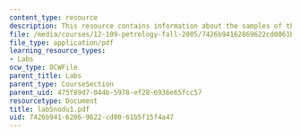 ```yaml
---
content_type: resource
description: This resource contains information about the samples of the earth's mantle.
file: /media/courses/12-109-petrology-fall-2005/7426b94162869622cd0061b5f15f4a47_lab5nodu1.pdf
file_type: application/pdf
learning_resource_types:
- Labs
ocw_type: OCWFile
parent_title: Labs
parent_type: CourseSection
parent_uid: 475f89d7-044b-5978-ef28-6936e65fcc57
resourcetype: Document
title: lab5nodu1.pdf
uid: 7426b941-6286-9622-cd00-61b5f15f4a47
---
```

